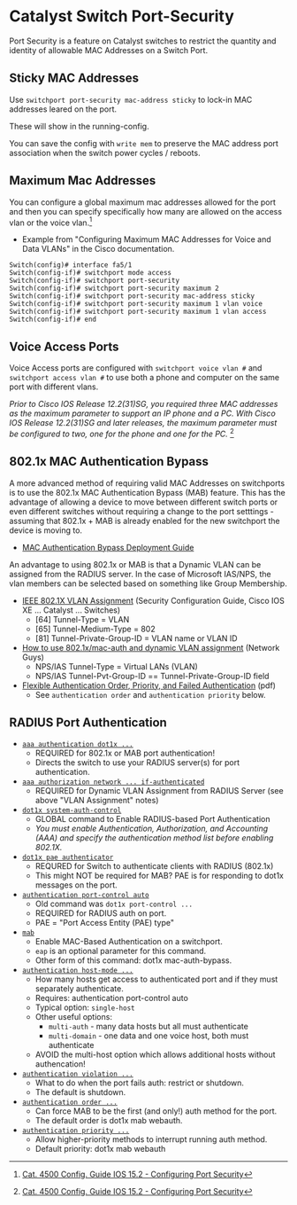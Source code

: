 # Catalyst Switch Port-Security

Port Security is a feature on Catalyst switches to restrict the quantity and identity of allowable MAC Addresses on a Switch Port.

## Sticky MAC Addresses

Use `switchport port-security mac-address sticky` to lock-in MAC addresses leared on the port.

These will show in the running-config. 

You can save the config with `write mem` to preserve the MAC address port association when the switch power cycles / reboots.

## Maximum Mac Addresses

You can configure a global maximum mac addresses allowed for the port and then you can specify specifically how many are allowed on the access vlan or the voice vlan.[^1]
* Example from "Configuring Maximum MAC Addresses for Voice and Data VLANs" in the Cisco documentation.

```
Switch(config)# interface fa5/1
Switch(config-if)# switchport mode access
Switch(config-if)# switchport port-security
Switch(config-if)# switchport port-security maximum 2
Switch(config-if)# switchport port-security mac-address sticky
Switch(config-if)# switchport port-security maximum 1 vlan voice
Switch(config-if)# switchport port-security maximum 1 vlan access
Switch(config-if)# end
```

## Voice Access Ports

Voice Access ports are configured with `switchport voice vlan #` and `switchport access vlan #` to use both a phone and computer on the same port with different vlans.

*Prior to Cisco IOS Release 12.2(31)SG, you required three MAC addresses as the maximum parameter to support an IP phone and a PC.
With Cisco IOS Release 12.2(31)SG and later releases, the maximum parameter must be configured to two, one for the phone and one for the PC.* [^1]

[^1]: [Cat. 4500 Config. Guide IOS 15.2 - Configuring Port Security][1]

## 802.1x MAC Authentication Bypass

A more advanced method of requiring valid MAC Addresses on switchports is to use the 802.1x MAC Authentication Bypass (MAB) feature. This has the advantage of allowing a device to move between different switch ports or even different switches without requiring a change to the port setttings - assuming that 802.1x + MAB is already enabled for the new switchport the device is moving to.

* [MAC Authentication Bypass Deployment Guide][2]

An advantage to using 802.1x or MAB is that a Dynamic VLAN can be assigned from the RADIUS server. In the case of Microsoft IAS/NPS, the vlan members can be selected based on something like Group Membership.

* [IEEE 802.1X VLAN Assignment][3] (Security Configuration Guide, Cisco IOS XE ... Catalyst ... Switches)
  * [64] Tunnel-Type = VLAN
  * [65] Tunnel-Medium-Type = 802
  * [81] Tunnel-Private-Group-ID = VLAN name or VLAN ID
* [How to use 802.1x/mac-auth and dynamic VLAN assignment][4] (Network Guys)
  * NPS/IAS Tunnel-Type = Virtual LANs (VLAN)
  * NPS/IAS Tunnel-Pvt-Group-ID == Tunnel-Private-Group-ID field
* [Flexible Authentication Order, Priority, and Failed Authentication][8] (pdf)
  * See `authentication order` and `authentication priority` below.

## RADIUS Port Authentication

* [`aaa authentication dot1x ...`][9]
  * REQUIRED for 802.1x or MAB port authentication!
  * Directs the switch to use your RADIUS server(s) for port authentication.
* [`aaa authorization network ... if-authenticated`][9]
  * REQUIRED for Dynamic VLAN Assignment from RADIUS Server (see above "VLAN Assignment" notes)
* [`dot1x system-auth-control`][7]
  * GLOBAL command to Enable RADIUS-based Port Authentication
  * *You must enable Authentication, Authorization, and Accounting (AAA) and specify the authentication method list before enabling 802.1X.*
* [`dot1x pae authenticator`][7]
  * REQURED for Switch to authenticate clients with RADIUS (802.1x)
  * This might NOT be required for MAB? PAE is for responding to dot1x messages on the port.
* [`authentication port-control auto`][5]
  * Old command was `dot1x port-control ...`
  * REQUIRED for RADIUS auth on port.
  * PAE = "Port Access Entity (PAE) type"
* [`mab`][6]
  * Enable MAC-Based Authentication on a switchport.
  * `eap` is an optional parameter for this command.
  * Other form of this command: dot1x mac-auth-bypass.
* [`authentication host-mode ...`][5]
  * How many hosts get access to authenticated port and if they must separately authenticate.
  * Requires: authentication port-control auto
  * Typical option: `single-host`
  * Other useful options:
    * `multi-auth` - many data hosts but all must authenticate
    * `multi-domain` - one data and one voice host, both must authenticate
  * AVOID the multi-host option which allows additional hosts without authencation!
* [`authentication violation ...`][5]
  * What to do when the port fails auth: restrict or shutdown.
  * The default is shutdown.
* [`authentication order ...`][5]
  * Can force MAB to be the first (and only!) auth method for the port.
  * The default order is dot1x mab webauth.
* [`authentication priority ...`][5]
  * Allow higher-priority methods to interrupt running auth method.
  * Default priority: dot1x mab webauth

[1]: https://www.cisco.com/c/en/us/td/docs/switches/lan/catalyst4500/XE3-9-0E/15-25E/configuration/guide/xe-390-configuration/port_sec.html
[2]: https://www.cisco.com/c/en/us/td/docs/solutions/Enterprise/Security/TrustSec_1-99/MAB/MAB_Dep_Guide.html
[3]: https://www.cisco.com/c/en/us/td/docs/switches/lan/catalyst9500/software/release/17-6/configuration_guide/sec/b_176_sec_9500_cg/ieee_802_1x_vlan_assignment.html
[4]: https://networkguy.de/how-to-use-802-1xmac-auth-and-dynamic-vlan-assignment/
[5]: https://www.cisco.com/c/en/us/td/docs/ios-xml/ios/security/a1/sec-a1-xe-3se-3850-cr-book/sec-a1-xe-3se-3850-cr-book_chapter_010.html
[6]: https://www.cisco.com/c/en/us/td/docs/ios-xml/ios/security/m1/sec-m1-xe-3se-3850-cr-book/sec-m1-xe-3se-3850-cr-book_chapter_00.html
[7]: https://www.cisco.com/c/en/us/td/docs/ios-xml/ios/security/d1/sec-d1-xe-3se-3850-cr-book/sec-d1-xe-3se-3850-cr-book_chapter_01.html
[8]: https://www.cisco.com/c/dam/en/us/support/docs/ios-nx-os-software/identity-based-networking-service/flexible_authentication.pdf
[9]: https://www.cisco.com/c/en/us/td/docs/ios-xml/ios/security/a1/sec-a1-xe-3se-3850-cr-book/sec-a1-xe-3se-3850-cr-book_chapter_00.html
